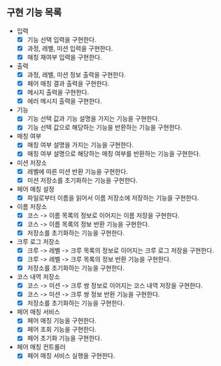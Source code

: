 ## 구현 기능 목록

- 입력
    - [x] 기능 선택 입력을 구현한다.
    - [x] 과정, 레벨, 미션 입력을 구현한다.
    - [x] 매칭 재여부 입력을 구현한다.
- 출력
    - [x] 과정, 레벨, 미션 정보 출력을 구현한다.
    - [x] 페어 매칭 결과 출력을 구현한다.
    - [x] 메시지 출력을 구현한다.
    - [x] 에러 메시지 출력을 구현한다.
- 기능
    - [x] 기능 선택 값과 기능 설명을 가지는 기능을 구현한다.
    - [x] 기능 선택 값으로 해당하는 기능을 반환하는 기능을 구현한다.
- 매칭 여부
    - [x] 매칭 여부 설명을 가지는 기능을 구현한다.
    - [x] 매칭 여부 설명으로 해당하는 매칭 여부를 반환하는 기능을 구현한다.
- 미션 저장소
    - [x] 레벨에 따른 미션 반환 기능을 구현한다.
    - [x] 미션 저장소를 초기화하는 기능을 구현한다.
- 페어 매칭 설정
    - [x] 파일로부터 이름을 읽어서 이름 저장소에 저장하는 기능을 구현한다.
- 이름 저장소
    - [x] 코스 -> 이름 목록의 정보로 이어지는 이름 저장을 구현한다.
    - [x] 코스 -> 이름 목록의 정보 반환 기능을 구현한다.
    - [x] 저장소를 초기화하는 기능을 구현한다.
- 크루 로그 저장소
    - [x] 크루 -> 레벨 -> 크루 목록의 정보로 이어지는 크루 로그 저장을 구현한다.
    - [x] 크루 -> 레벨 -> 크루 목록의 정보 반환 기능을 구현한다.
    - [x] 저장소를 초기화하는 기능을 구현한다.
- 코스 내역 저장소
    - [x] 코스 -> 미션 -> 크루 쌍 정보로 이어지는 코스 내역 저장을 구현한다.
    - [x] 코스 -> 미션 -> 크루 쌍 정보 반환 기능을 구현한다.
    - [x] 저장소를 초기화하는 기능을 구현한다.
- 페어 매칭 서비스
    - [x] 페어 매칭 기능을 구현한다.
    - [x] 페어 조회 기능을 구현한다.
    - [x] 페어 초기화 기능을 구현한다.
- 페어 매칭 컨트롤러
    - [x] 페어 매칭 서비스 실행을 구현한다.